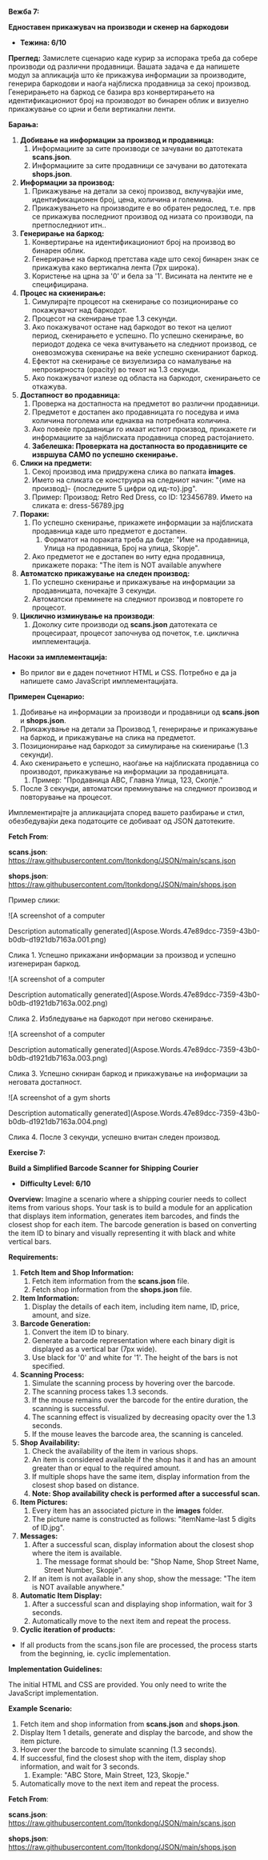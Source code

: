 ﻿**Вежба 7:**

**Eдноставен прикажувач на производи и скeнeр нa баркодoви**

- **Тежина: 6/10** 

**Преглед:** Замислете сценарио каде курир за испорака треба да собере производи од различни продавници. Вашата задача е да напишете модул за апликација што ќе прикажува информации за производите, генерира баркодови и наоѓа најблиска продавница за секој производ. Генерирањето на баркод се базира врз конвертирањето на идентификациониот број на производот во бинарен облик и визуелно прикажување со црни и бели вертикални ленти.

**Барања:**

1. **Добивање на информации за производ и продавница:**
   1. Информациите за сите производи се зачувани во датотеката **scans.json**.
   1. Информациите за сите продавници се зачувани во датотеката **shops.json**.
1. **Информации за производ:**
   1. Прикажување на детали за секој производ, вклучувајќи име, идентификационен број, цена, количина и големина.
   1. Прикажувањето на производите е во обратен редослед, т.е. прв се прикажува последниот производ од низата со производи, па претпоследниот итн..
1. **Генерирање на баркод:**
   1. Конвертирање на идентификациониот број на производ во бинарен облик.
   1. Генерирање на баркод претстава каде што секој бинарен знак се прикажува како вертикална лента (7px широка).
   1. Користење на црна за '0' и бела за '1'. Висината на лентите не е специфицирана.
1. **Процес на скиенирање:**
   1. Симулирајте процесот на скенирање со позиционирање со покажувачот над баркодот.
   1. Процесот на скенирање трае 1.3 секунди.
   1. Ако покажувачот остане над баркодот во текот на целиот период, скенирањето е успешно. По успешно скенирање, во периодот додека се чека вчитувањето на следниот производ, се оневозможува скенирање на веќе успешно скенираниот баркод.
   1. Ефектот на скенирање се визуелизира со намалување на непроѕирноста (opacity) во текот на 1.3 секунди.
   1. Ако покажувачот излезе од областа на баркодот, скенирањето се откажува.
1. **Достапност во продавница:**
   1. Проверка на достапноста на предметот во различни продавници.
   1. Предметот е достапен ако продавницата го поседува и има количина поголема или еднаква на потребната количина.
   1. Ако повеќе продавници го имаат истиот производ, прикажете ги информациите за најблиската продавница според растојанието.
   1. **Забелешка: Проверката на достапноста во продавниците се извршува САМО по успешно скенирање.**
1. **Слики на предмети:**
   1. Секој производ има придружена слика во папката **images**.
   1. Името на сликата се конструира на следниот начин: 
      "{име на производ}- {последните 5 цифри од ид-то}.jpg".
   1. Пример: 
      Производ: Retro Red Dress, со ID: 123456789. 
      Името на сликата е: dress-56789.jpg
1. **Пораки:**
   1. По успешно скенирање, прикажете информации за најблиската продавница каде што предметот е достапен.
      1. Форматот на пораката треба да биде: "Име на продавница, Улица на продавница, Број на улица, Skopje".
   1. Ако предметот не е достапен во ниту една продавница, прикажете порака: "The item is NOT available anywhere
1. **Автоматско прикажување на следен производ:**
   1. По успешно скенирање и прикажување на информации за продавницата, почекајте 3 секунди.
   1. Автоматски преминете на следниот производ и повторете го процесот.
1. **Циклично изминување на производи**:
   1. Доколку сите производи од **scans.json** датотеката се процесираат, процесот започнува од почеток, т.е. циклична имплементација.

**Насоки за имплементација:**

- Во прилог ви е даден почетниот HTML и CSS. Потребно е да ја напишете само JavaScript имплементацијата.

**Примерен Сценарио:**

1. Добивање на информации за производи и продавници од **scans.json** и **shops.json**.
1. Прикажување на детали за Производ 1, генерирање и прикажување на баркод, и прикажување на слика на предметот.
1. Позиционирање над баркодот за симулирање на скиенирање (1.3 секунди).
1. Ако скенирањето е успешно, наоѓање на најблиската продавница со производот, прикажување на информации за продавницата.
   1. Пример: "Продавница ABC, Главна Улица, 123, Скопје."
1. После 3 секунди, автоматски преминување на следниот производ и повторување на процесот.

Имплементирајте ја апликацијата според вашето разбирање и стил, обезбедувајќи дека податоците се добиваат од JSON датотеките.

**Fetch From**:

**scans.json**: https://raw.githubusercontent.com/Itonkdong/JSON/main/scans.json

**shops.json**: https://raw.githubusercontent.com/Itonkdong/JSON/main/shops.json

Пример слики:

![A screenshot of a computer

Description automatically generated](Aspose.Words.47e89dcc-7359-43b0-b0db-d1921db7163a.001.png)

Слика 1. Успешно прикажани информации за производ и успешно изгенериран баркод.

![A screenshot of a computer

Description automatically generated](Aspose.Words.47e89dcc-7359-43b0-b0db-d1921db7163a.002.png)

Слика 2. Избледување на баркодот при негово скенирање.

![A screenshot of a computer

Description automatically generated](Aspose.Words.47e89dcc-7359-43b0-b0db-d1921db7163a.003.png)

Слика 3. Успешно скниран баркод и прикажување на информации за неговата достапност.

![A screenshot of a gym shorts

Description automatically generated](Aspose.Words.47e89dcc-7359-43b0-b0db-d1921db7163a.004.png)

Слика 4. После 3 секунди, успешно вчитан следен производ.



**Exercise 7:**  

**Build a Simplified Barcode Scanner for Shipping Courier**

- **Difficulty Level: 6/10**

**Overview:** Imagine a scenario where a shipping courier needs to collect items from various shops. Your task is to build a module for an application that displays item information, generates item barcodes, and finds the closest shop for each item. The barcode generation is based on converting the item ID to binary and visually representing it with black and white vertical bars.

**Requirements:**

1. **Fetch Item and Shop Information:**
   1. Fetch item information from the **scans.json** file.
   1. Fetch shop information from the **shops.json** file.
1. **Item Information:**
   1. Display the details of each item, including item name, ID, price, amount, and size.
1. **Barcode Generation:**
   1. Convert the item ID to binary.
   1. Generate a barcode representation where each binary digit is displayed as a vertical bar (7px wide).
   1. Use black for '0' and white for '1'. The height of the bars is not specified.
1. **Scanning Process:**
   1. Simulate the scanning process by hovering over the barcode.
   1. The scanning process takes 1.3 seconds.
   1. If the mouse remains over the barcode for the entire duration, the scanning is successful.
   1. The scanning effect is visualized by decreasing opacity over the 1.3 seconds.
   1. If the mouse leaves the barcode area, the scanning is canceled.
1. **Shop Availability:**
   1. Check the availability of the item in various shops.
   1. An item is considered available if the shop has it and has an amount greater than or equal to the required amount.
   1. If multiple shops have the same item, display information from the closest shop based on distance.
   1. **Note: Shop availability check is performed after a successful scan.**
1. **Item Pictures:**
   1. Every item has an associated picture in the **images** folder.
   1. The picture name is constructed as follows: "itemName-last 5 digits of ID.jpg".
1. **Messages:**
   1. After a successful scan, display information about the closest shop where the item is available.
      1. The message format should be: "Shop Name, Shop Street Name, Street Number, Skopje".
   1. If an item is not available in any shop, show the message: "The item is NOT available anywhere."
1. **Automatic Item Display:**
   1. After a successful scan and displaying shop information, wait for 3 seconds.
   1. Automatically move to the next item and repeat the process.
1. **Cyclic iteration of products:**
- If all products from the scans.json file are processed, the process starts from the beginning, ie. cyclic implementation.

**Implementation Guidelines:**

The initial HTML and CSS are provided. You only need to write the JavaScript implementation.

**Example Scenario:**

1. Fetch item and shop information from **scans.json** and **shops.json**.
1. Display Item 1 details, generate and display the barcode, and show the item picture.
1. Hover over the barcode to simulate scanning (1.3 seconds).
1. If successful, find the closest shop with the item, display shop information, and wait for 3 seconds.
   1. Example: "ABC Store, Main Street, 123, Skopje."
1. Automatically move to the next item and repeat the process.

**Fetch From**:

**scans.json**: https://raw.githubusercontent.com/Itonkdong/JSON/main/scans.json

**shops.json**: https://raw.githubusercontent.com/Itonkdong/JSON/main/shops.json



